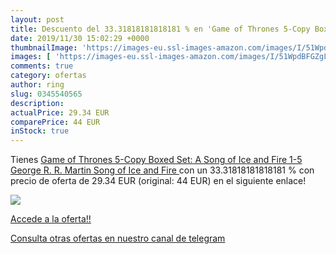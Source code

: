 ```yaml
---
layout: post
title: Descuento del 33.31818181818181 % en 'Game of Thrones 5-Copy Boxed Set: A Song'
date: 2019/11/30 15:02:29 +0000
thumbnailImage: 'https://images-eu.ssl-images-amazon.com/images/I/51WpdBFGZgL._SL200_.jpg'
images: [ 'https://images-eu.ssl-images-amazon.com/images/I/51WpdBFGZgL._SL200_.jpg' ]
comments: true
category: ofertas
author: ring
slug: 0345540565
description:
actualPrice: 29.34 EUR
comparePrice: 44 EUR
inStock: true
---
```


Tienes [Game of Thrones 5-Copy Boxed Set: A Song of Ice and Fire 1-5  George R. R. Martin Song of Ice and Fire ](https://www.amazon.com/dp/0345540565/?tag=redken08-20) con un 33.31818181818181 % con precio de oferta de 29.34 EUR (original: 44 EUR) en el siguiente enlace!

[![](https://images-eu.ssl-images-amazon.com/images/I/51WpdBFGZgL._SL200_.jpg)](https://www.amazon.com/dp/0345540565/?tag=redken08-20)

[Accede a la oferta!!](https://www.amazon.com/dp/0345540565/?tag=redken08-20)

[Consulta otras ofertas en nuestro canal de telegram](https://t.me/s/ofertas25)
